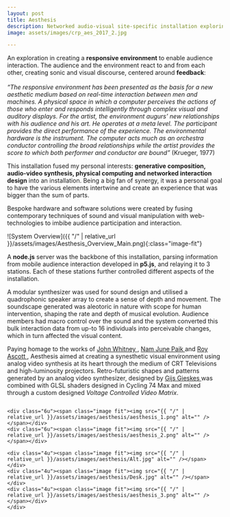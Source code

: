 ```yaml
---
layout: post
title: Aesthesis
description: Networked audio-visual site-specific installation exploring relationships between space, time and audience interaction. London 2017.
image: assets/images/crp_aes_2017_2.jpg

---
```


An exploration in creating a **responsive environment** to enable audience interaction.  The audience and the environment react to and from each other, creating sonic and visual discourse, centered around **feedback**:
<br>
<br>
*“The responsive environment has been presented as the basis for a new aesthetic medium based on real-time interaction between men and machines. A physical space in which a computer perceives the actions of those who enter and responds intelligently through complex visual and auditory displays. For the artist, the environment augurs’ new relationships with his audience and his art. He operates at a meta level. The participant provides the direct performance of the experience. The environmental hardware is the instrument. The computer acts much as an orchestra conductor controlling the broad relationships while the artist provides the score to which both performer and conductor are bound”* (Krueger, 1977)

This installation fused my personal interests: **generative composition, audio-video synthesis, physical computing and networked interaction design** into an installation. Being a big fan of synergy, it was a personal goal to have the various elements intertwine and create an experience that was bigger than the sum of parts.

Bespoke hardware and software solutions were created by fusing contemporary techniques of sound and visual manipulation with web-technologies to imbibe audience participation and interaction.

![System Overview]({{ "/" | relative_url }}/assets/images/Aesthesis_Overview_Main.png){:class="image-fit"}

A **node.js** server was the backbone of this installation, parsing information from mobile audience interaction developed in **p5.js**, and relaying it to 3 stations. Each of these stations further controlled different aspects of the installation.

A modular synthesizer was used for sound design and utilised a quadrophonic speaker array to create a sense of depth and movement. The soundscape generated was aleotoric in nature with scope for human intervention, shaping the rate and depth of musical evolution. Audience members had macro control over the sound and the system converted this bulk interaction data from up-to 16 individuals into perceivable changes, which in turn affected the visual content.

Paying homage to the works of <a href="https://bit.ly/2J7sUO6"> John Whitney </a>, <a href="https://bit.ly/2J9toDy"> Nam June Paik </a> and <a href="https://bit.ly/2diZ4HT"> Roy Ascott </a>, Aesthesis aimed at creating a synesthetic visual environment using analog video synthesis at its heart through the medium of CRT Televisions and high-luminosity projectors. Retro-futuristic shapes and patterns generated by an analog video synthesizer, designed by <a href="http://gieskes.nl/"> Gijs Gieskes </a> was combined with GLSL shaders designed in Cycling 74 Max and mixed through a custom designed *Voltage Controlled Video Matrix*.

<div class="box alt">
	<div class="row 50% uniform">
		<div class="4u"><span class="image fit"><img src="{{ "/" | relative_url }}/assets/images/aesthesis/Grafix.jpg" alt="" /></span></div>
		<div class="4u"><span class="image fit"><img src="{{ "/" | relative_url }}/assets/images/aesthesis/TV.jpg" alt="" /></span></div>
		<div class="4u$"><span class="image fit"><img src="{{ "/" | relative_url }}/assets/images/aesthesis/Wide.jpg" alt="" /></span></div>

    <div class="6u"><span class="image fit"><img src="{{ "/" | relative_url }}/assets/images/aesthesis/aesthesis_1.png" alt="" /></span></div>
    <div class="6u"><span class="image fit"><img src="{{ "/" | relative_url }}/assets/images/aesthesis/aesthesis_2.png" alt="" /></span></div>

    <div class="4u"><span class="image fit"><img src="{{ "/" | relative_url }}/assets/images/aesthesis/Alt.jpg" alt="" /></span></div>
    <div class="4u"><span class="image fit"><img src="{{ "/" | relative_url }}/assets/images/aesthesis/Desk.jpg" alt="" /></span></div>
    <div class="4u"><span class="image fit"><img src="{{ "/" | relative_url }}/assets/images/aesthesis/aesthesis_3.png" alt="" /></span></div>
	</div>
</div>
